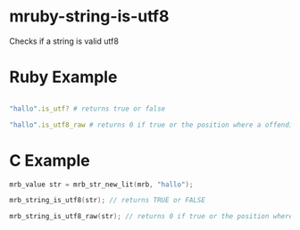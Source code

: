 # mruby-string-is-utf8

Checks if a string is valid utf8

Ruby Example
============
```ruby

"hallo".is_utf? # returns true or false

"hallo".is_utf8_raw # returns 0 if true or the position where a offending char is found
```

C Example
=========
```c
mrb_value str = mrb_str_new_lit(mrb, "hallo");

mrb_string_is_utf8(str); // returns TRUE or FALSE

mrb_string_is_utf8_raw(str); // returns 0 if true or the position where a offending char is found
```
